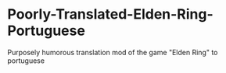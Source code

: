 # Poorly-Translated-Elden-Ring-Portuguese
Purposely humorous translation mod of the game "Elden Ring" to portuguese


